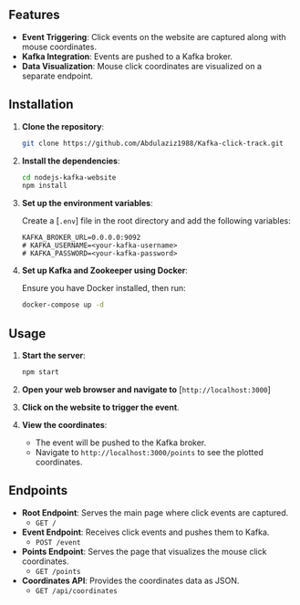 
## Features

- **Event Triggering**: Click events on the website are captured along with mouse coordinates.
- **Kafka Integration**: Events are pushed to a Kafka broker.
- **Data Visualization**: Mouse click coordinates are visualized on a separate endpoint.

## Installation

1. **Clone the repository**:

    ```sh
    git clone https://github.com/Abdulaziz1988/Kafka-click-track.git
    ```

2. **Install the dependencies**:

    ```sh
    cd nodejs-kafka-website
    npm install
    ```

3. **Set up the environment variables**:

    Create a [`.env`] file in the root directory and add the following variables:

    ```env
    KAFKA_BROKER_URL=0.0.0.0:9092
    # KAFKA_USERNAME=<your-kafka-username>
    # KAFKA_PASSWORD=<your-kafka-password>
    ```

4. **Set up Kafka and Zookeeper using Docker**:

    Ensure you have Docker installed, then run:

    ```sh
    docker-compose up -d
    ```

## Usage

1. **Start the server**:

    ```sh
    npm start
    ```

2. **Open your web browser and navigate to** [`http://localhost:3000`]

3. **Click on the website to trigger the event**.

4. **View the coordinates**:

    - The event will be pushed to the Kafka broker.
    - Navigate to `http://localhost:3000/points` to see the plotted coordinates.

## Endpoints

- **Root Endpoint**: Serves the main page where click events are captured.
    - `GET /`
- **Event Endpoint**: Receives click events and pushes them to Kafka.
    - `POST /event`
- **Points Endpoint**: Serves the page that visualizes the mouse click coordinates.
    - `GET /points`
- **Coordinates API**: Provides the coordinates data as JSON.
    - `GET /api/coordinates`
